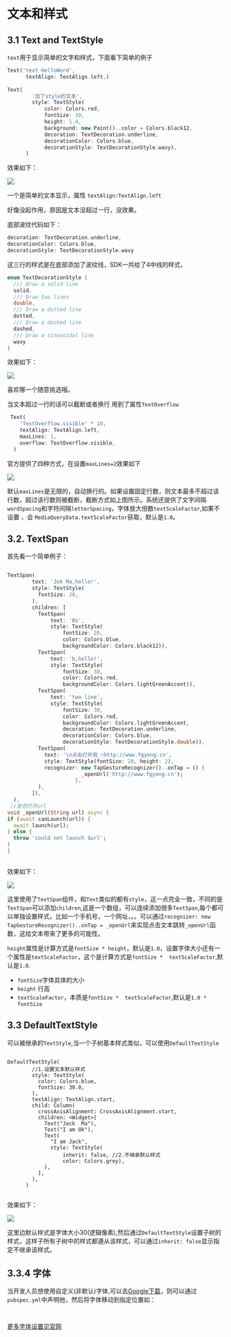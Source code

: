 # 文本和样式

## 3.1 Text and TextStyle 

`text`用于显示简单的文字和样式，下面看下简单的例子

```dart
Text('text HelloWord',
      textAlign: TextAlign.left,)
      
Text(
        '加了style的文本',
        style: TextStyle(
            color: Colors.red,
            fontSize: 30,
            height: 1.4,
            background: new Paint()..color = Colors.black12,
            decoration: TextDecoration.underline,
            decorationColor: Colors.blue,
            decorationStyle: TextDecorationStyle.wavy),
      )
```

效果如下：

![](../imgs/1.1-1.png)

一个是简单的文本显示，属性  `textAlign:TextAlign.left`

好像没起作用，原因是文本没超过一行，没效果。

底部波纹代码如下：

```dart
decoration: TextDecoration.underline,
decorationColor: Colors.blue,
decorationStyle: TextDecorationStyle.wavy
```

这三行的样式是在底部添加了波纹线，SDK一共给了4中线的样式，

```dart
enum TextDecorationStyle {
  /// Draw a solid line
  solid,
  /// Draw two lines
  double,
  /// Draw a dotted line
  dotted,
  /// Draw a dashed line
  dashed,
  /// Draw a sinusoidal line
  wavy
}
```

效果如下：

![](../imgs/textdecorationstyle.gif)

喜欢哪一个随意挑选哦。

当文本超过一行的话可以截断或者换行 用到了属性`TextOverflow`

```dart
 Text(
    'TextOverflow.visible' * 10,
    textAlign: TextAlign.left,
    maxLines: 1,
    overflow: TextOverflow.visible,
  )
```

官方提供了四种方式，在设置`maxLines=2`效果如下

![](../imgs/1.1-2.gif)

默认`maxLines`是无限的，自动换行的。如果设置固定行数，则文本最多不超过该行数，超过该行数则被截断，截断方式如上图所示。系统还提供了文字间隔`wordSpacing`和字符间隔`letterSpacing`，字体放大倍数`textScaleFactor`,如果不设置 ，会 `MediaQueryData.textScaleFactor`获取，默认是`1.0`。

### 

## 3.2. TextSpan

首先看一个简单例子：

```dart

TextSpan(
        text: 'Jok Ma,hello!',
        style: TextStyle(
          fontSize: 20,
        ),
        children: [
          TextSpan(
              text: 'Bo',
              style: TextStyle(
                  fontSize: 20,
                  color: Colors.blue,
                  backgroundColor: Colors.black12)),
          TextSpan(
              text: 'b,hello!',
              style: TextStyle(
                  fontSize: 30,
                  color: Colors.red,
                  backgroundColor: Colors.lightGreenAccent)),
          TextSpan(
              text: 'two line',
              style: TextStyle(
                  fontSize: 30,
                  color: Colors.red,
                  backgroundColor: Colors.lightGreenAccent,
                  decoration: TextDecoration.underline,
                  decorationColor: Colors.blue,
                  decorationStyle: TextDecorationStyle.double)),
          TextSpan(
            text: '\n点击打开我 🖱http://www.fgyong.cn',
            style: TextStyle(fontSize: 20, height: 2),
            recognizer: new TapGestureRecognizer()..onTap = () {
                        _openUrl('http://www.fgyong.cn');
                      },
          ),
        ]),
  ),
 //是否打开url
void _openUrl(String url) async {
if (await canLaunch(url)) {
  await launch(url);
} else {
  throw 'could not launch $url';
}
}
  
```
效果如下：

![](../imgs/3.1-3.png)

这里使用了`TextSpan`组件，和`Text`类似的都有`style`，这一点完全一致，不同的是`TextSpan`可以添加`children`,这是一个数组，可以连续添加很多`TextSpan`,每个都可以单独设置样式，比如一个手机号，一个网址，。。可以通过`recognizer: new TapGestureRecognizer()..onTap = _openUrl`来实现点击文本跳转`_openUrl`函数，这给文本带来了更多的可能性。

`height`属性是计算方式是`fontSize * height`，默认是`1.0`，设置字体大小还有一个属性是`textScaleFactor`，这个是计算方式是`fontSize *  textScaleFactor`,默认是`1.0`.

- `fontSize`字体具体的大小
- `height` 行高
- `textScaleFactor`，本质是`fontSize *  textScaleFactor`,默认是`1.0 * fontSize `

## 3.3 DefaultTextStyle
可以被继承的`TextStyle`,当一个子树基本样式类似，可以使用`DefaultTextStyle`

```

DefaultTextStyle(
        //1.设置文本默认样式
        style: TextStyle(
          color: Colors.blue,
          fontSize: 30.0,
        ),
        textAlign: TextAlign.start,
        child: Column(
          crossAxisAlignment: CrossAxisAlignment.start,
          children: <Widget>[
            Text("Jack  Ma"),
            Text("I am Ok"),
            Text(
              "I am Jack",
              style: TextStyle(
                  inherit: false, //2.不继承默认样式
                  color: Colors.grey),
            ),
          ],
        ),
      )
      
```

效果如下：

![](../imgs/3.3.3-1.png)

这里边默认样式是字体大小30(逻辑像素),然后通过`DefaultTextStyle`设置子树的样式，这样子所有子树中的样式都遵从该样式，可以通过`inherit: false`显示指定不继承该样式。

## 3.3.4 字体

当开发人员想使用自定义(非默认)字体,可以去[Google下载](https://fonts.google.com/)，则可以通过`pubspec.yml`中声明他，然后将字体移动到指定位置如：

```


```
[更多字体设置见官网](https://flutter.dev/docs/cookbook/design/fonts#from-packages)